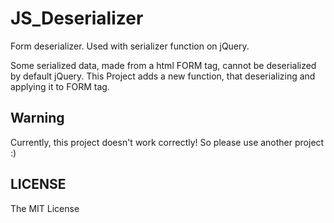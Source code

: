 JS_Deserializer
===============

Form deserializer. Used with serializer function on jQuery.

Some serialized data, made from a html FORM tag, cannot be deserialized by default jQuery.
This Project adds a new function, that deserializing and applying it to FORM tag.


Warning
-------
Currently, this project doesn't work correctly!
So please use another project :)

LICENSE
-------
The MIT License
